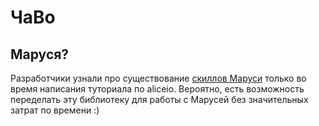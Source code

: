 # ЧаВо

## Маруся?
Разработчики узнали про существование [скиллов Маруси](https://dev.vk.com/ru/guide) только во время написания туториала по aliceio.
Вероятно, есть возможность переделать эту библиотеку для работы с Марусей без значительных затрат по времени :)
